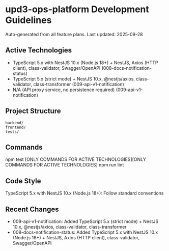 # upd3-ops-platform Development Guidelines

Auto-generated from all feature plans. Last updated: 2025-09-28

## Active Technologies
- TypeScript 5.x with NestJS 10.x (Node.js 18+) + NestJS, Axios (HTTP client), class-validator, Swagger/OpenAPI (008-docs-notification-status)
- TypeScript 5.x (strict mode) + NestJS 10.x, @nestjs/axios, class-validator, class-transformer (009-api-v1-notification)
- N/A (API proxy service, no persistence required) (009-api-v1-notification)

## Project Structure
```
backend/
frontend/
tests/
```

## Commands
npm test [ONLY COMMANDS FOR ACTIVE TECHNOLOGIES][ONLY COMMANDS FOR ACTIVE TECHNOLOGIES] npm run lint

## Code Style
TypeScript 5.x with NestJS 10.x (Node.js 18+): Follow standard conventions

## Recent Changes
- 009-api-v1-notification: Added TypeScript 5.x (strict mode) + NestJS 10.x, @nestjs/axios, class-validator, class-transformer
- 008-docs-notification-status: Added TypeScript 5.x with NestJS 10.x (Node.js 18+) + NestJS, Axios (HTTP client), class-validator, Swagger/OpenAPI

<!-- MANUAL ADDITIONS START -->
<!-- MANUAL ADDITIONS END -->
